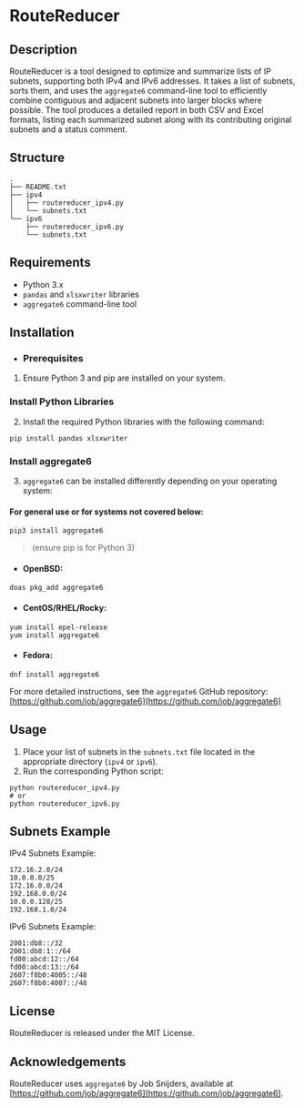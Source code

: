 
# RouteReducer

## Description
RouteReducer is a tool designed to optimize and summarize lists of IP subnets, supporting both IPv4 and IPv6 addresses. It takes a list of subnets, sorts them, and uses the `aggregate6` command-line tool to efficiently combine contiguous and adjacent subnets into larger blocks where possible. The tool produces a detailed report in both CSV and Excel formats, listing each summarized subnet along with its contributing original subnets and a status comment.

## Structure
```
.
├── README.txt
├── ipv4
│   ├── routereducer_ipv4.py
│   └── subnets.txt
└── ipv6
    ├── routereducer_ipv6.py
    └── subnets.txt
```

## Requirements
- Python 3.x
- `pandas` and `xlsxwriter` libraries
- `aggregate6` command-line tool

## Installation

- ### Prerequisites
1. Ensure Python 3 and pip are installed on your system.

### Install Python Libraries
2. Install the required Python libraries with the following command:
```
pip install pandas xlsxwriter
```

### Install aggregate6
3. `aggregate6` can be installed differently depending on your operating system:

#### For general use or for systems not covered below:
```
pip3 install aggregate6
```
>(ensure pip is for Python 3)
- #### OpenBSD:
```
doas pkg_add aggregate6
```
- #### CentOS/RHEL/Rocky:
```
yum install epel-release
yum install aggregate6
```
- #### Fedora:
```
dnf install aggregate6
```
For more detailed instructions, see the `aggregate6` GitHub repository:
 [https://github.com/job/aggregate6](https://github.com/job/aggregate6)


## Usage
1. Place your list of subnets in the `subnets.txt` file located in the appropriate directory (`ipv4` or `ipv6`).
2. Run the corresponding Python script:
```
python routereducer_ipv4.py
# or
python routereducer_ipv6.py
```

## Subnets Example
IPv4 Subnets Example:
```
172.16.2.0/24
10.0.0.0/25
172.16.0.0/24
192.168.0.0/24
10.0.0.128/25
192.168.1.0/24
```

IPv6 Subnets Example:
```
2001:db8::/32
2001:db8:1::/64
fd00:abcd:12::/64
fd00:abcd:13::/64
2607:f8b0:4005::/48
2607:f8b0:4007::/48
```

## License
RouteReducer is released under the MIT License.

## Acknowledgements
RouteReducer uses `aggregate6` by Job Snijders, available at [https://github.com/job/aggregate6](https://github.com/job/aggregate6).
